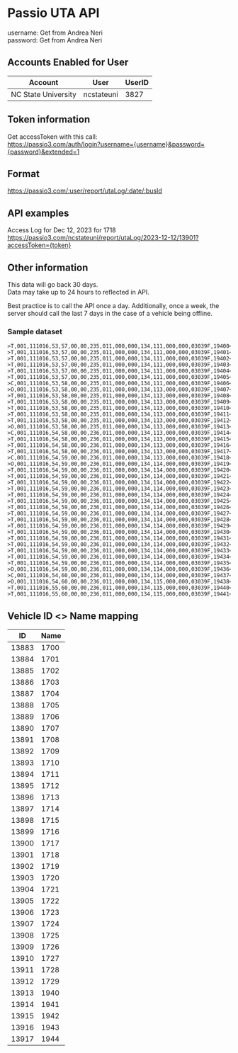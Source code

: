 # Passio UTA API


username: Get from Andrea Neri  
password: Get from Andrea Neri

## Accounts Enabled for User
  
| Account  | User | UserID |
| ------------- | ------------- | --- |
| NC State University | ncstateuni | 3827 |

## Token information
Get accessToken with this call:  
https://passio3.com/auth/login?username={username}&password={password}&extended=1


## Format

https://passio3.com/:user/report/utaLog/:date/:busId

## API examples

Access Log for Dec 12, 2023 for 1718  
https://passio3.com/ncstateuni/report/utaLog/2023-12-12/13901?accessToken={token}

## Other information

This data will go back 30 days.  
Data may take up to 24 hours to reflected in API.

Best practice is to call the API once a day. Additionally, once a week, the server should call the last 7 days in the case of a vehicle being offline.


### Sample dataset
```
>T,001,111016,53,57,00,00,235,011,000,000,134,111,000,000,03039F,19400<,35.794858,-78.6908465,12122023,082823
>T,001,111016,53,57,00,00,235,011,000,000,134,111,000,000,03039F,19401<,35.795300833,-78.692937833,12122023,082854
>T,001,111016,53,57,00,00,235,011,000,000,134,111,000,000,03039F,19402<,35.795838667,-78.6963625,12122023,082926
>T,001,111016,53,57,00,00,235,011,000,000,134,111,000,000,03039F,19403<,35.795857167,-78.696628,12122023,082957
>T,001,111016,53,57,00,00,235,011,000,000,134,111,000,000,03039F,19404<,35.795498,-78.702464,12122023,083029
>T,001,111016,53,57,00,00,235,011,000,000,134,111,000,000,03039F,19405<,35.795763167,-78.704868,12122023,083100
>C,001,111016,53,58,00,00,235,011,000,000,134,111,000,000,03039F,19406<,35.797238167,-78.705076833,12122023,083120
>O,001,111016,53,58,00,00,235,011,000,000,134,113,000,000,03039F,19407<,35.797258833,-78.7050795,12122023,083129
>T,001,111016,53,58,00,00,235,011,000,000,134,113,000,000,03039F,19408<,35.797264833,-78.705080167,12122023,083132
>T,001,111016,53,58,00,00,235,011,000,000,134,113,000,000,03039F,19409<,35.7988055,-78.705108167,12122023,083203
>T,001,111016,53,58,00,00,235,011,000,000,134,113,000,000,03039F,19410<,35.800456333,-78.705304667,12122023,083235
>T,001,111016,53,58,00,00,235,011,000,000,134,113,000,000,03039F,19411<,35.8006055,-78.7071925,12122023,083306
>T,001,111016,53,58,00,00,235,011,000,000,134,113,000,000,03039F,19412<,35.799619167,-78.707586167,12122023,083338
>O,001,111016,53,58,00,00,235,011,000,000,134,113,000,000,03039F,19413<,35.798289333,-78.7082125,12122023,083359
>C,001,111016,54,58,00,00,236,011,000,000,134,113,000,000,03039F,19414<,35.798290167,-78.708214667,12122023,083404
>T,001,111016,54,58,00,00,236,011,000,000,134,113,000,000,03039F,19415<,35.798290167,-78.7082155,12122023,083410
>T,001,111016,54,58,00,00,236,011,000,000,134,113,000,000,03039F,19416<,35.798681167,-78.713653167,12122023,083441
>T,001,111016,54,58,00,00,236,011,000,000,134,113,000,000,03039F,19417<,35.799559333,-78.716981,12122023,083513
>C,001,111016,54,59,00,00,236,011,000,000,134,113,000,000,03039F,19418<,35.800208333,-78.716804,12122023,083527
>O,001,111016,54,59,00,00,236,011,000,000,134,114,000,000,03039F,19419<,35.800216833,-78.716807333,12122023,083542
>T,001,111016,54,59,00,00,236,011,000,000,134,114,000,000,03039F,19420<,35.800216833,-78.716807667,12122023,083544
>T,001,111016,54,59,00,00,236,011,000,000,134,114,000,000,03039F,19421<,35.800217833,-78.716800667,12122023,083616
>T,001,111016,54,59,00,00,236,011,000,000,134,114,000,000,03039F,19422<,35.802344333,-78.716834167,12122023,083647
>T,001,111016,54,59,00,00,236,011,000,000,134,114,000,000,03039F,19423<,35.802442667,-78.713503,12122023,083719
>T,001,111016,54,59,00,00,236,011,000,000,134,114,000,000,03039F,19424<,35.8021225,-78.709868667,12122023,083751
>T,001,111016,54,59,00,00,236,011,000,000,134,114,000,000,03039F,19425<,35.8017695,-78.707548167,12122023,083822
>T,001,111016,54,59,00,00,236,011,000,000,134,114,000,000,03039F,19426<,35.8017775,-78.707526667,12122023,083853
>T,001,111016,54,59,00,00,236,011,000,000,134,114,000,000,03039F,19427<,35.801776833,-78.707521833,12122023,083925
>T,001,111016,54,59,00,00,236,011,000,000,134,114,000,000,03039F,19428<,35.800598,-78.707389333,12122023,083956
>T,001,111016,54,59,00,00,236,011,000,000,134,114,000,000,03039F,19429<,35.800375167,-78.705171667,12122023,084028
>T,001,111016,54,59,00,00,236,011,000,000,134,114,000,000,03039F,19430<,35.798397667,-78.7050995,12122023,084100
>T,001,111016,54,59,00,00,236,011,000,000,134,114,000,000,03039F,19431<,35.796078833,-78.705099667,12122023,084131
>T,001,111016,54,59,00,00,236,011,000,000,134,114,000,000,03039F,19432<,35.7954465,-78.703072333,12122023,084203
>T,001,111016,54,59,00,00,236,011,000,000,134,114,000,000,03039F,19433<,35.7957025,-78.697545333,12122023,084234
>T,001,111016,54,59,00,00,236,011,000,000,134,114,000,000,03039F,19434<,35.7946415,-78.690735667,12122023,084306
>T,001,111016,54,59,00,00,236,011,000,000,134,114,000,000,03039F,19435<,35.794261167,-78.688690667,12122023,084337
>O,001,111016,54,59,00,00,236,011,000,000,134,114,000,000,03039F,19436<,35.794231333,-78.688537333,12122023,084342
>C,001,111016,54,60,00,00,236,011,000,000,134,114,000,000,03039F,19437<,35.794231333,-78.688537333,12122023,084344
>O,001,111016,54,60,00,00,236,011,000,000,134,115,000,000,03039F,19438<,35.794225667,-78.6885355,12122023,084350
>T,001,111016,55,60,00,00,236,011,000,000,134,115,000,000,03039F,19440<,35.794015833,-78.686966667,12122023,084409
>T,001,111016,55,60,00,00,236,011,000,000,134,115,000,000,03039F,19441<,35.792259333,-78.682339333,12122023,084441
```

## Vehicle ID <> Name mapping

|ID   |Name|
|-----|----|
|13883|1700|
|13884|1701|
|13885|1702|
|13886|1703|
|13887|1704|
|13888|1705|
|13889|1706|
|13890|1707|
|13891|1708|
|13892|1709|
|13893|1710|
|13894|1711|
|13895|1712|
|13896|1713|
|13897|1714|
|13898|1715|
|13899|1716|
|13900|1717|
|13901|1718|
|13902|1719|
|13903|1720|
|13904|1721|
|13905|1722|
|13906|1723|
|13907|1724|
|13908|1725|
|13909|1726|
|13910|1727|
|13911|1728|
|13912|1729|
|13913|1940|
|13914|1941|
|13915|1942|
|13916|1943|
|13917|1944|




